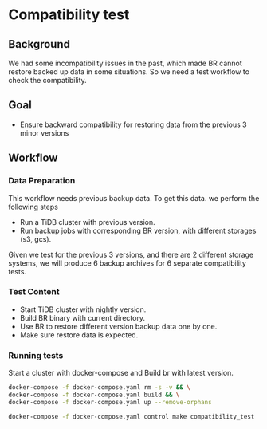 # Compatibility test

## Background

We had some incompatibility issues in the past, which made BR cannot restore backed up data in some situations.
So we need a test workflow to check the compatibility.

## Goal

- Ensure backward compatibility for restoring data from the previous 3 minor versions

## Workflow

### Data Preparation

This workflow needs previous backup data. To get this data. we perform the following steps

- Run a TiDB cluster with previous version.
- Run backup jobs with corresponding BR version, with different storages (s3, gcs).

Given we test for the previous 3 versions, and there are 2 different storage systems, we will produce 6 backup archives for 6 separate compatibility tests.

### Test Content

- Start TiDB cluster with nightly version.
- Build BR binary with current directory.
- Use BR to restore different version backup data one by one.
- Make sure restore data is expected.

### Running tests

Start a cluster with docker-compose and Build br with latest version.

```sh
docker-compose -f docker-compose.yaml rm -s -v && \
docker-compose -f docker-compose.yaml build && \
docker-compose -f docker-compose.yaml up --remove-orphans
```

```sh
docker-compose -f docker-compose.yaml control make compatibility_test
```
